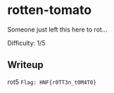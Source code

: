 # rotten-tomato
Someone just left this here to rot...

Difficulty: 1/5

## Writeup
rot5
```Flag: HNF{r0TT3n_t0M4T0}```
